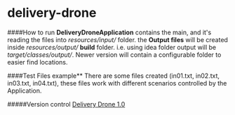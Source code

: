 # delivery-drone
 
####How to run
**DeliveryDroneApplication** contains the main, and it's reading the files into _resources/input/_ folder. the __Output files__ will be created inside _resources/output/_ __build__ folder. i.e. using idea folder output will be _target/classes/output/_. Newer version will contain a configurable folder to easier find locations.

####Test Files example**
There are some files created (in01.txt, in02.txt, in03.txt, in04.txt), these files work with different scenarios controlled by the Application.

#####Version control
[Delivery Drone 1.0](https://github.com/SergioTorresMolina/delivery-drone/tree/release/v1.0) 